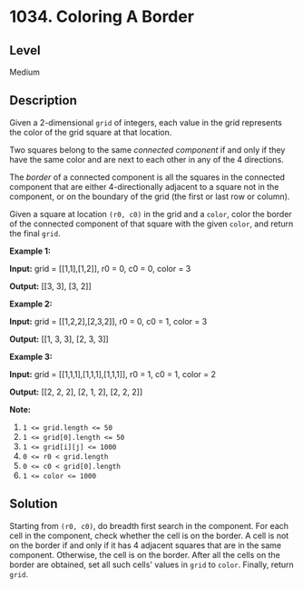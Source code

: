 # 1034. Coloring A Border
## Level
Medium

## Description
Given a 2-dimensional `grid` of integers, each value in the grid represents the color of the grid square at that location.

Two squares belong to the same *connected component* if and only if they have the same color and are next to each other in any of the 4 directions.

The *border* of a connected component is all the squares in the connected component that are either 4-directionally adjacent to a square not in the component, or on the boundary of the grid (the first or last row or column).

Given a square at location `(r0, c0)` in the grid and a `color`, color the border of the connected component of that square with the given `color`, and return the final `grid`.

**Example 1:**

**Input:** grid = [[1,1],[1,2]], r0 = 0, c0 = 0, color = 3

**Output:** [[3, 3], [3, 2]]

**Example 2:**

**Input:** grid = [[1,2,2],[2,3,2]], r0 = 0, c0 = 1, color = 3

**Output:** [[1, 3, 3], [2, 3, 3]]

**Example 3:**

**Input:** grid = [[1,1,1],[1,1,1],[1,1,1]], r0 = 1, c0 = 1, color = 2

**Output:** [[2, 2, 2], [2, 1, 2], [2, 2, 2]]

**Note:**

1. `1 <= grid.length <= 50`
2. `1 <= grid[0].length <= 50`
3. `1 <= grid[i][j] <= 1000`
4. `0 <= r0 < grid.length`
5. `0 <= c0 < grid[0].length`
6. `1 <= color <= 1000`

## Solution
Starting from `(r0, c0)`, do breadth first search in the component. For each cell in the component, check whether the cell is on the border. A cell is not on the border if and only if it has 4 adjacent squares that are in the same component. Otherwise, the cell is on the border. After all the cells on the border are obtained, set all such cells' values in `grid` to `color`. Finally, return `grid`.
